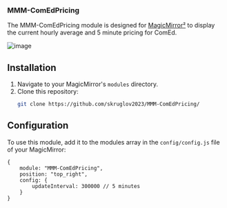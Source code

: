 ### MMM-ComEdPricing

The MMM-ComEdPricing module is designed for [MagicMirror²](https://github.com/MichMich/MagicMirror) to display the current hourly average and 5 minute pricing for ComEd. 

![image](https://github.com/skruglov2023/MMM-ComEdPricing/assets/55259393/2a364512-3840-440f-a60d-c9e5a4f4b9c2)

## Installation

1. Navigate to your MagicMirror's `modules` directory.
2. Clone this repository:
   ```sh
   git clone https://github.com/skruglov2023/MMM-ComEdPricing/
   ```

## Configuration

To use this module, add it to the modules array in the `config/config.js` file of your MagicMirror:

```
{
    module: "MMM-ComEdPricing",
    position: "top_right",
    config: {
        updateInterval: 300000 // 5 minutes
    }
}
```
